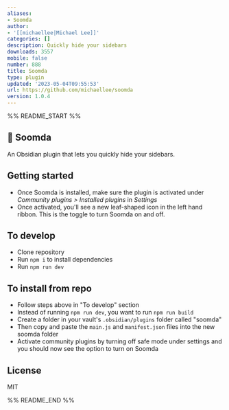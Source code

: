 ```yaml
---
aliases:
- Soomda
author:
- '[[michaellee|Michael Lee]]'
categories: []
description: Quickly hide your sidebars
downloads: 3557
mobile: false
number: 888
title: Soomda
type: plugin
updated: '2023-05-04T09:55:53'
url: https://github.com/michaellee/soomda
version: 1.0.4
---
```


%% README_START %%

## 🙈 Soomda

An Obsidian plugin that lets you quickly hide your sidebars.

## Getting started
- Once Soomda is installed, make sure the plugin is activated under *Community plugins > Installed plugins* in *Settings*
- Once activated, you'll see a new leaf-shaped icon in the left hand ribbon. This is the toggle to turn Soomda on and off.

## To develop

- Clone repository
- Run `npm i` to install dependencies
- Run `npm run dev`

## To install from repo

- Follow steps above in "To develop" section
- Instead of running `npm run dev`, you want to run `npm run build`
- Create a folder in your vault's `.obsidian/plugins` folder called "soomda"
- Then copy and paste the `main.js` and `manifest.json` files into the new soomda folder
- Activate community plugins by turning off safe mode under settings and you should now see the option to turn on Soomda

## License

MIT


%% README_END %%